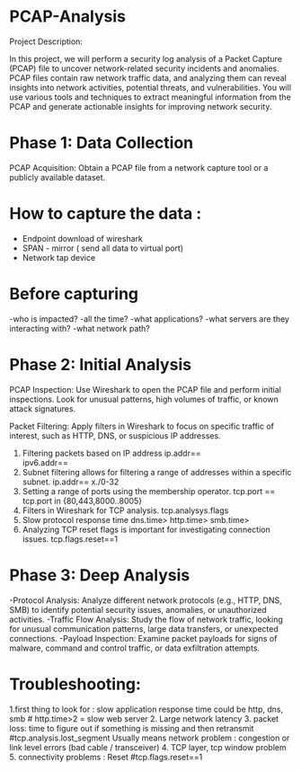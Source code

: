 # PCAP-Analysis

Project Description:

In this project, we will perform a security log analysis of a Packet Capture (PCAP) file to uncover network-related security incidents and anomalies. PCAP files contain raw network traffic data, and analyzing them can reveal insights into network activities, potential threats, and vulnerabilities. You will use various tools and techniques to extract meaningful information from the PCAP and generate actionable insights for improving network security.


# Phase 1: Data Collection
PCAP Acquisition: Obtain a PCAP file from a network capture tool or a publicly available dataset.
# How to capture the data :
- Endpoint download of wireshark
- SPAN - mirror ( send all data to virtual port)
- Network tap device

# Before capturing
-who is impacted?
-all the time?
-what applications?
-what servers are they interacting with?
-what network path?

# Phase 2: Initial Analysis

PCAP Inspection: Use Wireshark to open the PCAP file and perform initial inspections. Look for unusual patterns, high volumes of traffic, or known attack signatures.

Packet Filtering: Apply filters in Wireshark to focus on specific traffic of interest, such as HTTP, DNS, or suspicious IP addresses.

1. Filtering packets based on IP address
  ip.addr==    
  ipv6.addr==
2. Subnet filtering allows for filtering a range of addresses within a specific subnet.
  ip.addr== x./0-32    
3. Setting a range of ports using the membership operator.
  tcp.port ==
  tcp.port in {80,443,8000..8005}
5. Filters in Wireshark for TCP analysis.
  tcp.analysys.flags
6. Slow protocol response time
  dns.time>
  http.time>
  smb.time>
7. Analyzing TCP reset flags is important for investigating connection issues.
  tcp.flags.reset==1

# Phase 3: Deep Analysis
-Protocol Analysis: Analyze different network protocols (e.g., HTTP, DNS, SMB) to identify potential security issues, anomalies, or unauthorized activities.
-Traffic Flow Analysis: Study the flow of network traffic, looking for unusual communication patterns, large data transfers, or unexpected connections.
-Payload Inspection: Examine packet payloads for signs of malware, command and control traffic, or data exfiltration attempts.

# Troubleshooting:
1.first thing to look for : slow application response time could be http, dns, smb   # http.time>2 = slow web server
2. Large network latency
3. packet loss: time to figure out if something is missing and then retransmit       #tcp.analysis.lost_segment
Usually means network problem : congestion or link level errors (bad cable / transceiver)
4. TCP layer, tcp window problem
5. connectivity problems : Reset    #tcp.flags.reset==1












